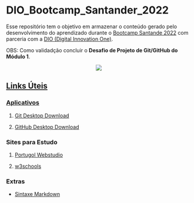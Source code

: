 # DIO_Bootcamp_Santander_2022
Esse repositório tem o objetivo em armazenar o conteúdo gerado pelo desenvolvimento do aprendizado durante o [Bootcamp Santande 2022](https://app.becas-santander.com/pt-BR/program/bolsas-santander-tecnologia-santander-bootcamp-2022) com parceria com a [DIO (Digital Innovation One)](https://www.dio.me/).

OBS: Como validadção concluir o <strong>Desafio de Projeto de Git/GitHub do Módulo 1</strong>.


<!--
![image](https://user-images.githubusercontent.com/85805420/172208503-2680e538-7a33-4544-a252-f25a8ce4bf1d.png)-->

<p align="center">
 <a href="https://www.dio.me/"> <img src="https://user-images.githubusercontent.com/85805420/172208503-2680e538-7a33-4544-a252-f25a8ce4bf1d.png">

 


## Links Úteis

<h3>Aplicativos</h3>

1. [Git Desktop Download](https://git-scm.com/downloads)

2. [GitHub Desktop Download](https://desktop.github.com/)

<h3>Sites para Estudo</h3>

1. [Portugol Webstudio](https://portugol-webstudio.cubos.io/ide)

2. [w3schools](https://www.w3schools.com/)

<h3>Extras</h3>

- [Sintaxe Markdown](https://www.markdownguide.org/basic-syntax/)


